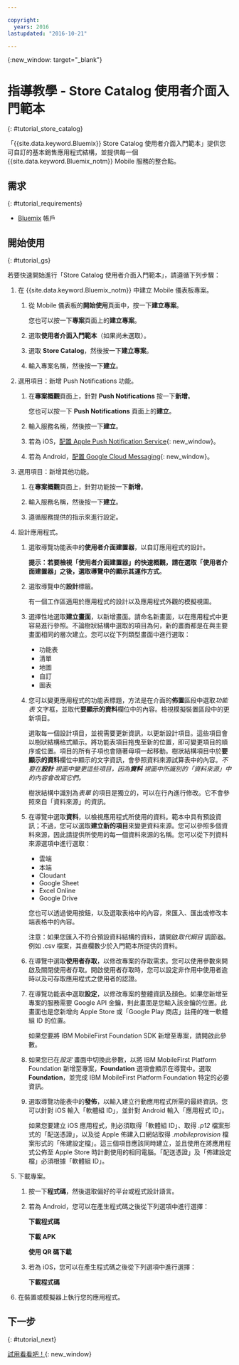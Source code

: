 ```yaml
---

copyright:
  years: 2016
lastupdated: "2016-10-21"

---
```

{:new_window: target="_blank"}

# 指導教學 - Store Catalog 使用者介面入門範本
{: #tutorial_store_catalog}

「{{site.data.keyword.Bluemix}} Store Catalog 使用者介面入門範本」提供您可自訂的基本銷售應用程式結構，並提供每一個 {{site.data.keyword.Bluemix_notm}} Mobile 服務的整合點。


## 需求
{: #tutorial_requirements}

* [Bluemix](http://bluemix.net) 帳戶


## 開始使用
{: #tutorial_gs}

若要快速開始進行「Store Catalog 使用者介面入門範本」，請遵循下列步驟：

1. 在 {{site.data.keyword.Bluemix_notm}} 中建立 Mobile 儀表板專案。

   1. 從 Mobile 儀表板的**開始使用**頁面中，按一下**建立專案**。

      您也可以按一下**專案**頁面上的**建立專案**。

   2. 選取**使用者介面入門範本**（如果尚未選取）。

   3. 選取 **Store Catalog**，然後按一下**建立專案**。

   4. 輸入專案名稱，然後按一下**建立**。

2. 選用項目：新增 Push Notifications 功能。

   1. 在**專案概觀**頁面上，針對 **Push Notifications** 按一下**新增**。

      您也可以按一下 **Push Notifications** 頁面上的**建立**。

   2. 輸入服務名稱，然後按一下**建立**。

   3. 若為 iOS，[配置 Apple Push Notification Service](/docs/services/mobilepush/t_push_provider_ios.html){: new_window}。

   4. 若為 Android，[配置 Google Cloud Messaging](/docs/services/mobilepush/t_push_provider_android.html){: new_window}。

3. 選用項目：新增其他功能。

   1. 在**專案概觀**頁面上，針對功能按一下**新增**。

   2. 輸入服務名稱，然後按一下**建立**。

   3. 遵循服務提供的指示來進行設定。

4. 設計應用程式。

   1. 選取導覽功能表中的**使用者介面建置器**，以自訂應用程式的設計。
   
		**提示：**若要檢視「使用者介面建置器」的快速概觀，請在選取「使用者介面建置器」之後，選取導覽中的**顯示其運作方式**。

   2. 選取導覽中的**設計**標籤。

      有一個工作區適用於應用程式的設計以及應用程式外觀的模擬視圖。

   3. 選擇性地選取**建立畫面**，以新增畫面。請命名新畫面，以在應用程式中更容易進行參照。不論樹狀結構中選取的項目為何，新的畫面都是在與主要畫面相同的層次建立。您可以從下列類型畫面中進行選取：
      * 功能表
      * 清單
      * 地圖
      * 自訂
      * 圖表	   

   4. 您可以變更應用程式的功能表標題，方法是在介面的**佈置**區段中選取*功能表* 文字框，並取代**要顯示的資料**欄位中的內容。檢視模擬裝置區段中的更新項目。

      選取每一個設計項目，並視需要更新資訊，以更新設計項目。這些項目會以樹狀結構格式顯示。將功能表項目拖曳至新的位置，即可變更項目的順序或位置。項目的所有子項也會隨著母項一起移動。樹狀結構項目中於**要顯示的資料**欄位中顯示的文字資訊，會參照資料來源試算表中的內容。*不要在**設計** 視圖中變更這些項目，因為**資料** 視圖中所識別的「資料來源」中的內容會改寫它們。*

		樹狀結構中識別為*表單* 的項目是獨立的，可以在行內進行修改。它不會參照來自「資料來源」的資訊。

   5. 在導覽中選取**資料**，以檢視應用程式所使用的資料。範本中具有預設資訊；不過，您可以選取**建立新的項目**來變更資料來源。您可以參照多個資料來源，因此請提供所使用的每一個資料來源的名稱。您可以從下列資料來源選項中進行選取：
      * 雲端
      * 本端
      * Cloudant
      * Google Sheet
      * Excel Online
      * Google Drive

      您也可以透過使用按鈕，以及選取表格中的內容，來匯入、匯出或修改本端表格中的內容。

	  注意：如果您匯入不符合預設資料結構的資料，請開啟*取代綱目* 調節器。例如 .csv 檔案，其直欄數少於入門範本所提供的資料。

   6. 在導覽中選取**使用者存取**，以修改專案的存取需求。您可以使用參數來開啟及關閉使用者存取。開啟使用者存取時，您可以設定非作用中使用者逾時以及可存取應用程式之使用者的認證。

   7. 在導覽功能表中選取**設定**，以修改專案的整體資訊及顏色。如果您新增至專案的服務需要 Google API 金鑰，則此畫面是您輸入該金鑰的位置。此畫面也是您新增向 Apple Store 或「Google Play 商店」註冊的唯一軟體組 ID 的位置。

      如果您要將 IBM MobileFirst Foundation SDK 新增至專案，請開啟此參數。

   8. 如果您已在*設定* 畫面中切換此參數，以將 IBM MobileFirst Platform Foundation 新增至專案，**Foundation** 選項會顯示在導覽中。選取 **Foundation**，並完成 IBM MobileFirst Platform Foundation 特定的必要資訊。

   9. 選取導覽功能表中的**發佈**，以輸入建立行動應用程式所需的最終資訊。您可以針對 iOS 輸入「軟體組 ID」，並針對 Android 輸入「應用程式 ID」。

       如果您要建立 iOS 應用程式，則必須取得「軟體組 ID」、取得 *.p12* 檔案形式的「配送憑證」，以及從 Apple 佈建入口網站取得 *.mobileprovision* 檔案形式的「佈建設定檔」。這三個項目應該同時建立，並且使用在將應用程式公佈至 Apple Store 時計劃使用的相同電腦。「配送憑證」及「佈建設定檔」必須根據「軟體組 ID」。 	

5. 下載專案。

   1. 按一下**程式碼**，然後選取偏好的平台或程式設計語言。

   2. 若為 Android，您可以在產生程式碼之後從下列選項中進行選擇：

      **下載程式碼**

      **下載 APK**

      **使用 QR 碼下載**

   3. 若為 iOS，您可以在產生程式碼之後從下列選項中進行選擇：

      **下載程式碼**

6. 在裝置或模擬器上執行您的應用程式。


## 下一步
{: #tutorial_next}

[試用看看吧！](http://console.{DomainName}/mobile/create-project?starter=fb5e31a9-1186-4d46-939e-2f620f35b83b){: new_window}
